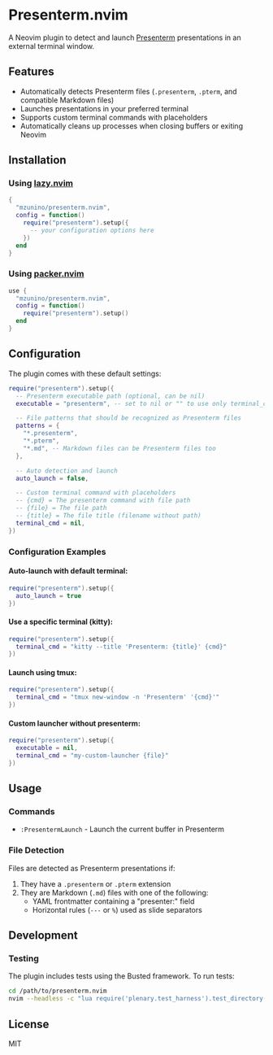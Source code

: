 # Presenterm.nvim

A Neovim plugin to detect and launch [Presenterm](https://github.com/mzunino/presenterm) presentations in an external terminal window.

## Features

- Automatically detects Presenterm files (`.presenterm`, `.pterm`, and compatible Markdown files)
- Launches presentations in your preferred terminal
- Supports custom terminal commands with placeholders
- Automatically cleans up processes when closing buffers or exiting Neovim

## Installation

### Using [lazy.nvim](https://github.com/folke/lazy.nvim)

```lua
{
  "mzunino/presenterm.nvim",
  config = function()
    require("presenterm").setup({
      -- your configuration options here
    })
  end
}
```

### Using [packer.nvim](https://github.com/wbthomason/packer.nvim)

```lua
use {
  "mzunino/presenterm.nvim",
  config = function()
    require("presenterm").setup()
  end
}
```

## Configuration

The plugin comes with these default settings:

```lua
require("presenterm").setup({
  -- Presenterm executable path (optional, can be nil)
  executable = "presenterm", -- set to nil or "" to use only terminal_cmd

  -- File patterns that should be recognized as Presenterm files
  patterns = {
    "*.presenterm",
    "*.pterm",
    "*.md", -- Markdown files can be Presenterm files too
  },

  -- Auto detection and launch
  auto_launch = false,

  -- Custom terminal command with placeholders
  -- {cmd} = The presenterm command with file path
  -- {file} = The file path
  -- {title} = The file title (filename without path)
  terminal_cmd = nil,
})
```

### Configuration Examples

#### Auto-launch with default terminal:

```lua
require("presenterm").setup({
  auto_launch = true
})
```

#### Use a specific terminal (kitty):

```lua
require("presenterm").setup({
  terminal_cmd = "kitty --title 'Presenterm: {title}' {cmd}"
})
```

#### Launch using tmux:

```lua
require("presenterm").setup({
  terminal_cmd = "tmux new-window -n 'Presenterm' '{cmd}'"
})
```

#### Custom launcher without presenterm:

```lua
require("presenterm").setup({
  executable = nil,
  terminal_cmd = "my-custom-launcher {file}"
})
```

## Usage

### Commands

- `:PresentermLaunch` - Launch the current buffer in Presenterm

### File Detection

Files are detected as Presenterm presentations if:

1. They have a `.presenterm` or `.pterm` extension
2. They are Markdown (`.md`) files with one of the following:
   - YAML frontmatter containing a "presenter:" field
   - Horizontal rules (`---` or `%`) used as slide separators

## Development

### Testing

The plugin includes tests using the Busted framework. To run tests:

```bash
cd /path/to/presenterm.nvim
nvim --headless -c "lua require('plenary.test_harness').test_directory('test', {minimal_init = 'test/minimal_init.lua'})"
```

## License

MIT
